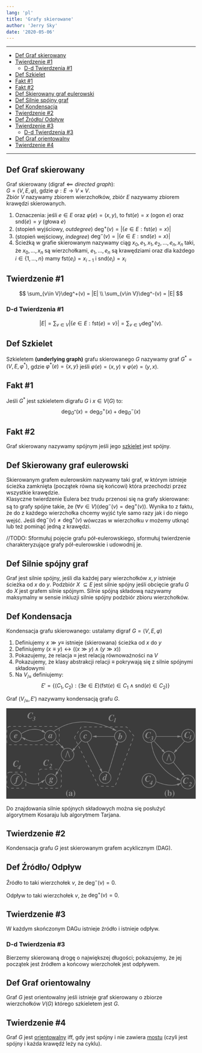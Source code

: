 ```yaml
---
lang: 'pl'
title: 'Grafy skierowane'
author: 'Jerry Sky'
date: '2020-05-06'
---
```


---

- [$\text {Def}$ Graf skierowany](#text-def-graf-skierowany)
- [$\text {Twierdzenie}$ #1](#text-twierdzenie-1)
    - [D-d $\text {Twierdzenia}$ #1](#d-d-text-twierdzenia-1)
- [$\text {Def}$ Szkielet](#text-def-szkielet)
- [$\text {Fakt}$ #1](#text-fakt-1)
- [$\text {Fakt}$ #2](#text-fakt-2)
- [$\text {Def}$ Skierowany graf eulerowski](#text-def-skierowany-graf-eulerowski)
- [$\text {Def}$ Silnie spójny graf](#text-def-silnie-spójny-graf)
- [$\text {Def}$ Kondensacja](#text-def-kondensacja)
- [$\text {Twierdzenie}$ #2](#text-twierdzenie-2)
- [$\text {Def}$ Źródło/ Odpływ](#text-def-źródło-odpływ)
- [$\text {Twierdzenie}$ #3](#text-twierdzenie-3)
    - [D-d $\text {Twierdzenia}$ #3](#d-d-text-twierdzenia-3)
- [$\text {Def}$ Graf orientowalny](#text-def-graf-orientowalny)
- [$\text {Twierdzenie}$ #4](#text-twierdzenie-4)

---

## $\text {Def}$ Graf skierowany

Graf skierowany (digraf $\impliedby$ *directed graph*):\
$G = (V,E,\varphi)$, gdzie $\varphi: E\to V\times V$.\
Zbiór $V$ nazywamy zbiorem wierzchołków, zbiór $E$ nazywamy zbiorem krawędzi skierowanych.

1. Oznaczenia: jeśli $e \in E$ oraz $\varphi(e) = (x,y)$, to $\mathrm{fst}(e) = x$ (ogon $e$) oraz $\mathrm{snd}(e) = y$ (głowa $e$)
2. (stopień wyjściowy, *outdegree*) $\deg^+(v) = |\{e\in E: \mathrm{fst}(e) = x\}|$
3. (stopień wejściowy, *indegree*) $\deg^-(v) = |\{e\in E: \mathrm{snd}(e) = x\}|$
4. Ścieżką w grafie skierowanym nazywamy ciąg $x_0,e_1,x_1,e_2,\dots,e_n,x_n$ taki, że $x_0,\dots,x_n$ są wierzchołkami, $e_1,\dots,e_n$ są krawędziami oraz dla każdego $i \in \{1,\dots,n\}$ mamy $\mathrm{fst}(e_i) = x_{i-1}$ i $\mathrm{snd}(e_i) = x_i$

## $\text {Twierdzenie}$ #1
$$
\sum_{v\in V}\deg^+(v) = |E|
\\
\sum_{v\in V}\deg^-(v) = |E|
$$

### D-d $\text {Twierdzenia}$ #1

$$
|E| = \sum_{v\in V}|\{e\in E: \mathrm{fst}(e) = v\}| = \sum_{v\in V}\deg^+(v).
$$

## $\text {Def}$ Szkielet

Szkieletem **(underlying graph)** grafu skierowanego $G$ nazywamy graf $G^* = (V,E,\varphi^*)$, gdzie $\varphi^*(e) = \{x,y\}$ jeśli $\varphi(e) = (x,y) \lor \varphi(e) = (y,x)$.

## $\text {Fakt}$ #1
Jeśli $G^*$ jest szkieletem digrafu $G$ i $x \in V(G)$ to:
$$
\deg_{G^*}(x) = \deg^+_G(x) + \deg^-_G(x)
$$

## $\text {Fakt}$ #2
Graf skierowany nazywamy spójnym jeśli jego [szkielet](#text-def-szkielet) jest spójny.

## $\text {Def}$ Skierowany graf eulerowski

Skierowanym grafem eulerowskim nazywamy taki graf, w którym istnieje ścieżka zamknięta (początek równa się końcowi) która przechodzi przez wszystkie krawędzie.\
Klasyczne twierdzenie Eulera bez trudu przenosi się na grafy skierowane: są to grafy spójne takie, że $(\forall v\in V)(\deg^-(v) = \deg^+(v))$. Wynika to z faktu, że do z każdego wierzchołka chcemy wyjść tyle samo razy jak i do niego wejść. Jeśli $\deg^-(v) \neq \deg^+(v)$ wówczas w wierzchołku $v$ możemy utknąć lub też pominąć jedną z krawędzi.

//TODO: Sformułuj pojęcie grafu pół-eulerowskiego, sformułuj twierdzenie charakteryzujące grafy pół-eulerowskie i udowodnij je.

## $\text {Def}$ Silnie spójny graf

Graf jest silnie spójny, jeśli dla każdej pary wierzchołków $x,y$ istnieje ścieżka od $x$ do $y$. Podzbiór $X$ $\subseteq E$ jest silnie spójny jeśli obcięcie grafu $G$ do $X$ jest grafem silnie spójnym. Silnie spójną składową nazywamy maksymalny w sensie inkluzji silnie spójny podzbiór zbioru wierzchołków.

## $\text {Def}$ Kondensacja

Kondensacja grafu skierowanego: ustalamy digraf $G=(V,E,\varphi)$

1. Definiujemy $x\gg y \equiv$ istnieje (skierowana) ścieżka od $x$ do $y$
2. Definiujemy $(x \equiv y) \leftrightarrow \big((x\gg y) \land (y\gg x)\big)$
3. Pokazujemy, że relacja $\equiv$ jest relacją równoważności na $V$
4. Pokazujemy, że klasy abstrakcji relacji $\equiv$ pokrywają się z silnie spójnymi składowymi
5. Na $V_{/\equiv}$ definiujemy:
$$
E' = \{(C_1, C_2): (\exists e\in E)(\mathrm{fst}(e) \in C_1 \land \mathrm{snd}(e) \in C_2)\}
$$

Graf $(V_{/\equiv}, E')$ nazywamy kondensacją grafu $G$.

![example](graph-condensation.png)

Do znajdowania silnie spójnych składowych można się posłużyć algorytmem Kosaraju lub algorytmem Tarjana.

## $\text {Twierdzenie}$ #2

Kondensacja grafu $G$ jest skierowanym grafem acyklicznym (DAG).

## $\text {Def}$ Źródło/ Odpływ

Źródło to taki wierzchołek $v$, że $\deg^-(v) = 0$.

Odpływ to taki wierzchołek $v$, że $\deg^+(v) = 0$.

## $\text {Twierdzenie}$ #3

W każdym skończonym DAGu istnieje źródło i istnieje odpływ.

### D-d $\text {Twierdzenia}$ #3

Bierzemy skierowaną drogę o największej długości; pokazujemy, że jej początek jest źródłem a końcowy wierzchołek jest odpływem.

## $\text {Def}$ Graf orientowalny

Graf $G$ jest orientowalny jeśli istnieje graf skierowany o zbiorze wierzchołków $V(G)$ którego szkieletem jest $G$.

## $\text {Twierdzenie}$ #4

Graf $G$ jest [orientowalny](#text-def-graf-orientowalny) iff, gdy jest spójny i nie zawiera [mostu](../../definicje/ścieżki/ścieżki.md#bridge) (czyli jest spójny i każda krawędź leży na cyklu).
